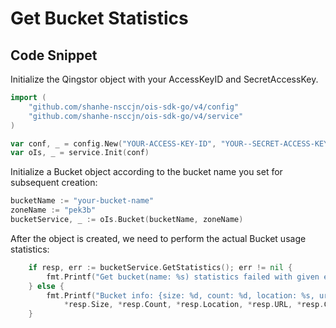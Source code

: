 # Get Bucket Statistics

## Code Snippet

Initialize the Qingstor object with your AccessKeyID and SecretAccessKey.

```go
import (
	"github.com/shanhe-nsccjn/ois-sdk-go/v4/config"
	"github.com/shanhe-nsccjn/ois-sdk-go/v4/service"
)

var conf, _ = config.New("YOUR-ACCESS-KEY-ID", "YOUR--SECRET-ACCESS-KEY")
var oIs, _ = service.Init(conf)
```

Initialize a Bucket object according to the bucket name you set for subsequent creation:

```go
bucketName := "your-bucket-name"
zoneName := "pek3b"
bucketService, _ := oIs.Bucket(bucketName, zoneName)
```

After the object is created, we need to perform the actual Bucket usage statistics:

```go
	if resp, err := bucketService.GetStatistics(); err != nil {
		fmt.Printf("Get bucket(name: %s) statistics failed with given error: %s\n", bucketName, err)
	} else {
		fmt.Printf("Bucket info: {size: %d, count: %d, location: %s, url: %s, created: %s}\n",
			*resp.Size, *resp.Count, *resp.Location, *resp.URL, *resp.Created)
	}
```

